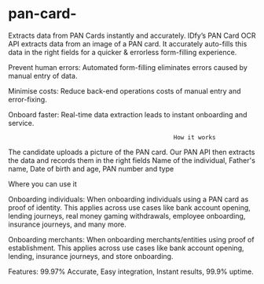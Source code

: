 # pan-card-


Extracts data from PAN Cards instantly and accurately. IDfy’s PAN Card OCR API extracts data from an image of a PAN card. It accurately auto-fills this data in the right fields for a quicker & errorless form-filling experience.

Prevent human errors: Automated form-filling eliminates errors caused by manual entry of data.

Minimise costs: Reduce back-end operations costs of manual entry and error-fixing.

Onboard faster: Real-time data extraction leads to instant onboarding and service.

                                                   How it works
The candidate uploads a picture of the PAN card. Our PAN API then extracts the data and records them in the right fields Name of the individual, Father's name, Date of birth and age, PAN number and type

Where you can use it

Onboarding individuals: When onboarding individuals using a PAN card as proof of identity. This applies across use cases like bank account opening, lending journeys, real money gaming withdrawals, employee onboarding, insurance journeys, and many more.

Onboarding merchants: When onboarding merchants/entities using proof of establishment. This applies across use cases like bank account opening, lending, insurance journeys, and store onboarding.

Features: 99.97% Accurate, Easy integration, Instant results, 99.9% uptime.
